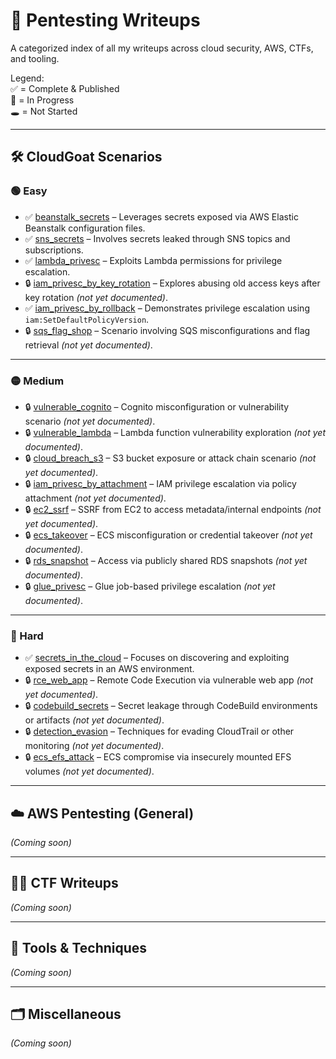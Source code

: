 # 🧠 Pentesting Writeups

A categorized index of all my writeups across cloud security, AWS, CTFs, and tooling.

Legend:  
✅ = Complete & Published  
📝 = In Progress  
🕳️ = Not Started  

---

## 🛠️ CloudGoat Scenarios

### 🟢 Easy  
- ✅ [beanstalk_secrets](cloudgoat/cloudgoat_beanstalk_secrets.md) – Leverages secrets exposed via AWS Elastic Beanstalk configuration files.  
- ✅ [sns_secrets](cloudgoat/cloudgoat_sns_secrets.md) – Involves secrets leaked through SNS topics and subscriptions.  
- ✅ [lambda_privesc](cloudgoat/cloudgoat_lambda_privesc.md) – Exploits Lambda permissions for privilege escalation.  
- 🔒 [iam_privesc_by_key_rotation](cloudgoat/cloudgoat_iam_privesc_by_key_rotation.md) – Explores abusing old access keys after key rotation *(not yet documented)*.  
- ✅ [iam_privesc_by_rollback](cloudgoat/cloudgoat_iam_rollback_attack.md) – Demonstrates privilege escalation using `iam:SetDefaultPolicyVersion`.  
- 🔒 [sqs_flag_shop](cloudgoat/cloudgoat_sqs_flag_shop.md) – Scenario involving SQS misconfigurations and flag retrieval *(not yet documented)*.  

---

### 🟡 Medium  
- 🔒 [vulnerable_cognito](cloudgoat/cloudgoat_vulnerable_cognito.md) – Cognito misconfiguration or vulnerability scenario *(not yet documented)*.  
- 🔒 [vulnerable_lambda](cloudgoat/cloudgoat_vulnerable_lambda.md) – Lambda function vulnerability exploration *(not yet documented)*.  
- 🔒 [cloud_breach_s3](cloudgoat/cloudgoat_cloud_breach_s3.md) – S3 bucket exposure or attack chain scenario *(not yet documented)*.  
- 🔒 [iam_privesc_by_attachment](cloudgoat/cloudgoat_iam_privesc_by_attachment.md) – IAM privilege escalation via policy attachment *(not yet documented)*.  
- 🔒 [ec2_ssrf](cloudgoat/cloudgoat_ec2_ssrf.md) – SSRF from EC2 to access metadata/internal endpoints *(not yet documented)*.  
- 🔒 [ecs_takeover](cloudgoat/cloudgoat_ecs_takeover.md) – ECS misconfiguration or credential takeover *(not yet documented)*.  
- 🔒 [rds_snapshot](cloudgoat/cloudgoat_rds_snapshot.md) – Access via publicly shared RDS snapshots *(not yet documented)*.  
- 🔒 [glue_privesc](cloudgoat/cloudgoat_glue_privesc.md) – Glue job-based privilege escalation *(not yet documented)*.  

---

### 🔴 Hard  
- ✅ [secrets_in_the_cloud](cloudgoat/secrets_in_the_cloud.md) – Focuses on discovering and exploiting exposed secrets in an AWS environment.  
- 🔒 [rce_web_app](cloudgoat/cloudgoat_rce_web_app.md) – Remote Code Execution via vulnerable web app *(not yet documented)*.  
- 🔒 [codebuild_secrets](cloudgoat/cloudgoat_codebuild_secrets.md) – Secret leakage through CodeBuild environments or artifacts *(not yet documented)*.  
- 🔒 [detection_evasion](cloudgoat/cloudgoat_detection_evasion.md) – Techniques for evading CloudTrail or other monitoring *(not yet documented)*.  
- 🔒 [ecs_efs_attack](cloudgoat/cloudgoat_ecs_efs_attack.md) – ECS compromise via insecurely mounted EFS volumes *(not yet documented)*.  
---

## ☁️ AWS Pentesting (General)

_(Coming soon)_

---

## 🏴‍☠️ CTF Writeups

_(Coming soon)_

---

## 🧪 Tools & Techniques

_(Coming soon)_

---

## 🗂️ Miscellaneous

_(Coming soon)_
